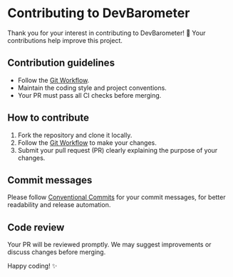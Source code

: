 # Contributing to DevBarometer

Thank you for your interest in contributing to DevBarometer! 🎉
Your contributions help improve this project.

## Contribution guidelines

- Follow the [Git Workflow](docs/git_workflow.md).
- Maintain the coding style and project conventions.
- Your PR must pass all CI checks before merging.

## How to contribute

1. Fork the repository and clone it locally.
2. Follow the [Git Workflow](docs/git_workflow.md) to make your changes.
3. Submit your pull request (PR) clearly explaining the purpose of your changes.

## Commit messages

Please follow [Conventional Commits](https://www.conventionalcommits.org/en/v1.0.0/) for your commit messages, for better readability and release automation.

## Code review

Your PR will be reviewed promptly. We may suggest improvements or discuss changes before merging.

Happy coding! ✨

